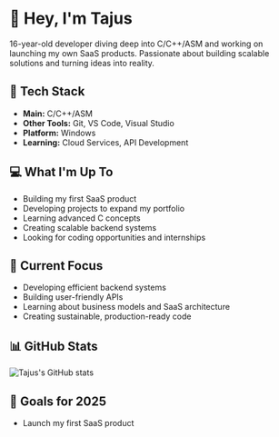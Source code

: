 # 👋 Hey, I'm Tajus

16-year-old developer diving deep into C/C++/ASM and working on launching my own SaaS products. Passionate about building scalable solutions and turning ideas into reality.

## 🔧 Tech Stack
- **Main:** C/C++/ASM
- **Other Tools:** Git, VS Code, Visual Studio
- **Platform:** Windows
- **Learning:** Cloud Services, API Development

## 💻 What I'm Up To
- Building my first SaaS product
- Developing projects to expand my portfolio
- Learning advanced C concepts
- Creating scalable backend systems
- Looking for coding opportunities and internships

## 🚀 Current Focus
- Developing efficient backend systems
- Building user-friendly APIs
- Learning about business models and SaaS architecture
- Creating sustainable, production-ready code

## 📊 GitHub Stats
![Tajus's GitHub stats](https://github-readme-stats.vercel.app/api?username=Tajus-io&show_icons=true&theme=dark)

## 🎯 Goals for 2025
- Launch my first SaaS product

